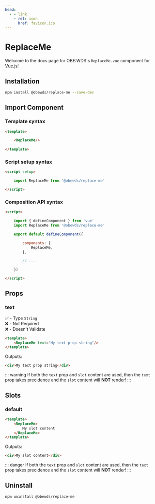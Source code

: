 ```yaml
---
head:
  - - link
    - rel: icon
      href: favicon.ico
---
```



# ReplaceMe

Welcome to the docs page for OBE:WDS's `ReplaceMe.vue` component for [Vue.js](https://vuejs.org/)!




## Installation

```bash
npm install @obewds/replace-me --save-dev
```




## Import Component




### Template syntax

```html
<template>

    <ReplaceMe/>
    
</template>
```




### Script setup syntax

```html
<script setup>

    import ReplaceMe from '@obewds/replace-me'

</script>
```




### Composition API syntax

```html
<script>

    import { defineComponent } from 'vue'
    import ReplaceMe from '@obewds/replace-me'

    export default defineComponent({

        components: {
            ReplaceMe,
        },

        // ...

    })

</script>
```




## Props




### text

:white_check_mark: - Type `String`  
:x: - Not Required  
:x: - Doesn't Validate


```html
<template>
    <ReplaceMe text="My text prop string"/>
</template>
```

Outputs:

```html
<div>My text prop string</div>
```

::: warning
If both the `text` prop and `slot` content are used, then the `text` prop takes precidence and the `slot` content will **NOT** render!
:::




## Slots




### default

```html
<template>
    <ReplaceMe>
        My slot content
    </ReplaceMe>
</template>
```

Outputs:

```html
<div>My slot content</div>
```

::: danger
If both the `text` prop and `slot` content are used, then the `text` prop takes precidence and the `slot` content will **NOT** render!
:::




## Uninstall

```bash
npm uninstall @obewds/replace-me
```



<!--
## Markdown Examples

::: tip
This is a tip
:::

::: info
This is an info box
:::

::: warning
This is a warning
:::

::: danger
This is a dangerous warning
:::

::: tip CUSTOM TITLE
This is a dangerous warning
:::

::: details
This is a details block, which does not work in Internet Explorer or old versions of Edge.
:::

::: details Click me to view the code

```js
console.log('Hello, VitePress!')
```

:::
-->
